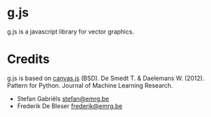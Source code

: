 g.js
====
g.js is a javascript library for vector graphics.

Credits
=======
g.js is based on [canvas.js](https://github.com/clips/pattern/blob/master/pattern/canvas.js) (BSD). De Smedt T. & Daelemans W. (2012). Pattern for Python. Journal of Machine Learning Research.

* Stefan Gabriëls <stefan@emrg.be>
* Frederik De Bleser <frederik@emrg.be>
